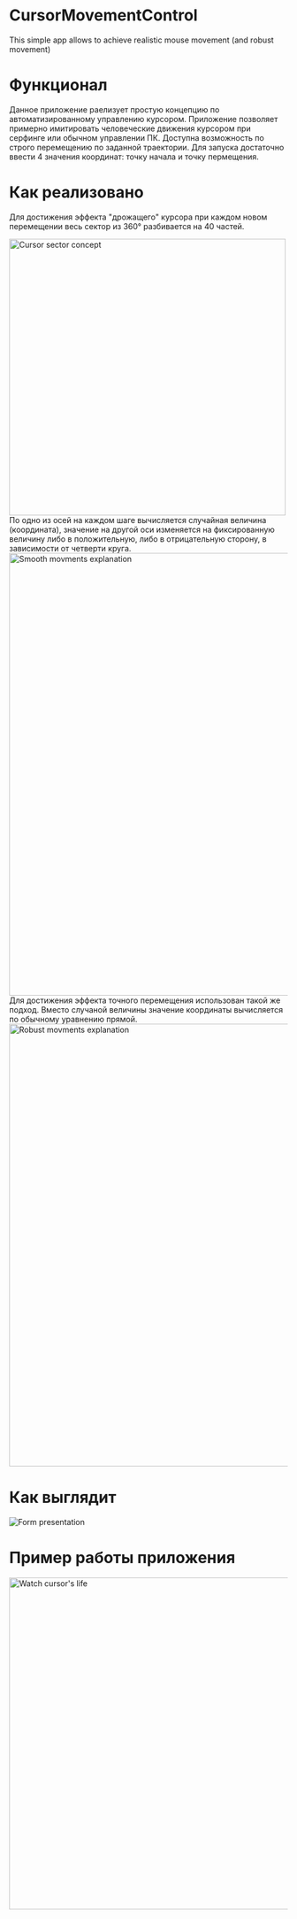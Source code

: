 # CursorMovementControl
This simple app allows to achieve realistic mouse movement (and robust movement)
#  Функционал
Данное приложение раелизует простую концепцию по автоматизированному управлению курсором. Приложение позволяет примерно имитировать человеческие движения курсором при серфинге или обычном управлении ПК.
Доступна возможность по строго перемещению по заданной траектории. Для запуска достаточно ввести 4 значения координат: точку начала и точку пермещения.
# Как реализовано
Для достижения эффекта "дрожащего" курсора при каждом новом перемещении весь сектор из 360° разбивается на 40 частей.

<img src="https://github.com/qassa/CursorMovementControl/blob/master/cursor_sector_concept.png" width="500" title="Cursor sector concept"/>
По одно из осей на каждом шаге вычисляется случайная величина (координата), значение на другой оси изменяется на фиксированную величину либо в положительную, либо в отрицательную сторону, в зависимости от четверти круга.

<img src="https://github.com/qassa/CursorMovementControl/blob/master/sector_explanation_smooth_method.png" width="800" title="Smooth movments explanation"/>
Для достижения эффекта точного перемещения использован такой же подход. Вместо случаной величины значение координаты вычисляется по обычному уравнению прямой.

<img src="https://github.com/qassa/CursorMovementControl/blob/master/sector_explanation_robust_method.png" width="800" title="Robust movments explanation"/>

# Как выглядит
<img src="https://github.com/qassa/CursorMovementControl/blob/master/form_cursor.jpg" title="Form presentation"/>

# Пример работы приложения
<a href="https://youtube.com/watch?v=g-_EEO11S8s"><img src="https://github.com/qassa/CursorMovementControl/blob/master/preview.jpg" width="600" title="Watch cursor's life"/></a>